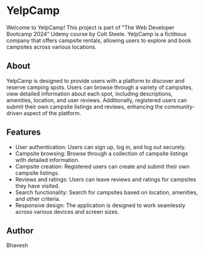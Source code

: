 # YelpCamp

Welcome to YelpCamp! This project is part of "The Web Developer Bootcamp 2024" Udemy course by Colt Steele. YelpCamp is a fictitious company that offers campsite rentals, allowing users to explore and book campsites across various locations.

## About

YelpCamp is designed to provide users with a platform to discover and reserve camping spots. Users can browse through a variety of campsites, view detailed information about each spot, including descriptions, amenities, location, and user reviews. Additionally, registered users can submit their own campsite listings and reviews, enhancing the community-driven aspect of the platform.

## Features

- User authentication: Users can sign up, log in, and log out securely.
- Campsite browsing: Browse through a collection of campsite listings with detailed information.
- Campsite creation: Registered users can create and submit their own campsite listings.
- Reviews and ratings: Users can leave reviews and ratings for campsites they have visited.
- Search functionality: Search for campsites based on location, amenities, and other criteria.
- Responsive design: The application is designed to work seamlessly across various devices and screen sizes.

## Author

Bhavesh
